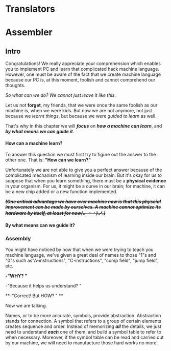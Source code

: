 # Translators

# Assembler

## Intro

Congratulations! We really appreciate your comprehension which enables you to implement PC and learn that complicated hack machine language.  However, one must be aware of the fact that we create machine language because our PC is, at this moment, foolish and cannot comprehend our thoughts.

*So what can we do? We cannot just leave it like this.* 

Let us not **forget**, my friends, that we were once the same foolish as our machine is, when we were kids. But now we are not anymore, not just because we *learnt things*, but because we were *guided to learn* as well.

That's why in this chapter we will ***focus*** on ***how a machine can learn***, and ***by what means we can  guide it***.

#### How can a machine learn?

To answer this question we must first try to figure out the answer to the other one. That is: **"How can we learn?"**

Unfortunately we are not able to give you a perfect answer because of the complicated mechanism of learning inside our brain. But it's okay for us to suppose that when you learn something, there must be a  **physical evidence** in your organism. For us, it might be a curve in our brain; for machine, it can be a new chip added or a new function implemented.

~~***(One critical advantage we have over machine now is that this physcial improvement can be made by ourselves. A machine cannot optimize its hardware by itself, at least for now(。・・)ノ.)***~~

#### By what means can we guide it?





### Assembly



You might have noticed by now that when we were trying to teach you  machine language, we've given a great deal of names to those "1"s and "0"s such as"A-instructions", "C-instructions", "comp field", "jump field", etc.

**-"WHY? "**

-"Because it helps us understand? "

**-"Correct! But HOW? " **

Now we are talking.

Names, or to be more accurate, symbols, provide abstraction. Abstraction stands for connection. A symbol that refers to a group of certain elements creates sequence and order. Instead of memorizing ***all*** the details, we just need to understand ***each*** one of them, and build a symbol table to refer to when necessary. Moreover, if the symbol table can be read and carried out by our machine, we will need to manufacture those hard works no more.







